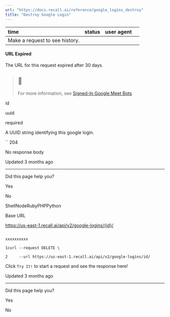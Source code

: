 ```yaml
---
url: "https://docs.recall.ai/reference/google_logins_destroy"
title: "Destroy Google Login"
---
```


| time | status | user agent |  |
| :-- | :-- | :-- | :-- |
| Make a request to see history. |

#### URL Expired

The URL for this request expired after 30 days.

> ## 📘
>
> For more information, see [Signed-In Google Meet Bots](https://docs.recall.ai/docs/google-meet-login-getting-started)

id

uuid

required

A UUID string identifying this google login.

`` 204

No response body

Updated 3 months ago

* * *

Did this page help you?

Yes

No

ShellNodeRubyPHPPython

Base URL

https://us-east-1.recall.ai/api/v2/google-logins/{id}/

```

xxxxxxxxxx

1curl --request DELETE \

2     --url https://us-east-1.recall.ai/api/v2/google-logins/id/

```

Click `Try It!` to start a request and see the response here!

Updated 3 months ago

* * *

Did this page help you?

Yes

No